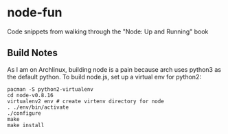 node-fun
========

Code snippets from walking through the "Node: Up and Running" book

Build Notes
-----------

As I am on Archlinux, building node is a pain because arch uses python3 as the default python. To build node.js, set up a virtual env for python2:

```shell
pacman -S python2-virtualenv
cd node-v0.8.16
virtualenv2 env # create virtenv directory for node
. ./env/bin/activate
./configure
make
make install
```

